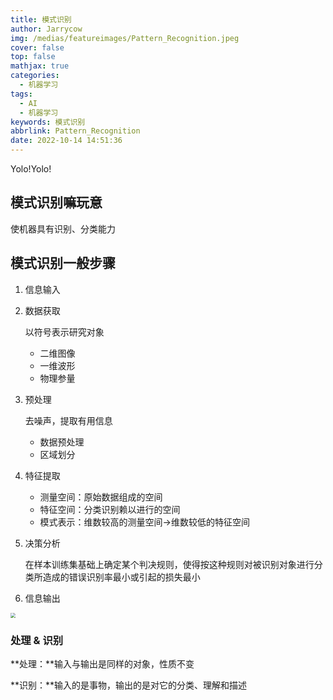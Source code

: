 ```yaml
---
title: 模式识别
author: Jarrycow
img: /medias/featureimages/Pattern_Recognition.jpeg
cover: false
top: false
mathjax: true
categories:
  - 机器学习
tags:
  - AI
  - 机器学习
keywords: 模式识别
abbrlink: Pattern_Recognition
date: 2022-10-14 14:51:36
---
```


Yolo!Yolo!

<!--more-->

## 模式识别嘛玩意

使机器具有识别、分类能力

## 模式识别一般步骤

1. 信息输入

2. 数据获取

   以符号表示研究对象

   - 二维图像
   - 一维波形
   - 物理参量

3. 预处理

   去噪声，提取有用信息

   - 数据预处理
   - 区域划分

4. 特征提取

   - 测量空间：原始数据组成的空间
   - 特征空间：分类识别赖以进行的空间
   - 模式表示：维数较高的测量空间->维数较低的特征空间

5. 决策分析

   在样本训练集基础上确定某个判决规则，使得按这种规则对被识别对象进行分类所造成的错误识别率最小或引起的损失最小

6. 信息输出

<img src="/Pattern_Recognition/系统基本构成.png" style="zoom:50%;" />

### 处理 & 识别

**处理：**输入与输出是同样的对象，性质不变

**识别：**输入的是事物，输出的是对它的分类、理解和描述